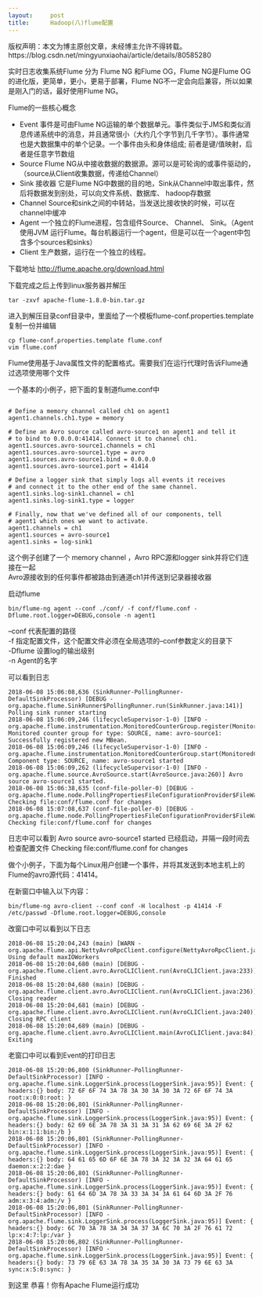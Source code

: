 ```yaml
---
layout:     post
title:      Hadoop(八)flume配置
---
```

<div id="article_content" class="article_content clearfix csdn-tracking-statistics" data-pid="blog" data-mod="popu_307" data-dsm="post">
								<div class="article-copyright">
					版权声明：本文为博主原创文章，未经博主允许不得转载。					https://blog.csdn.net/mingyunxiaohai/article/details/80585280				</div>
								            <div id="content_views" class="markdown_views prism-atom-one-dark">
							<!-- flowchart 箭头图标 勿删 -->
							<svg xmlns="http://www.w3.org/2000/svg" style="display: none;"><path stroke-linecap="round" d="M5,0 0,2.5 5,5z" id="raphael-marker-block" style="-webkit-tap-highlight-color: rgba(0, 0, 0, 0);"></path></svg>
							<p>实时日志收集系统Flume 分为 Flume NG 和Flume OG，Flume NG是Flume OG的进化版，更简单，更小，更易于部署，Flume NG不一定会向后兼容，所以如果是刚入门的话，最好使用Flume NG。</p>

<p>Flume的一些核心概念</p>

<ul>
<li>Event  事件是可由Flume NG运输的单个数据单元。事件类似于JMS和类似消息传递系统中的消息，并且通常很小（大约几个字节到几千字节）。事件通常也是大数据集中的单个记录。一个事件由头和身体组成; 前者是键/值映射，后者是任意字节数组</li>
<li>Source Flume NG从中接收数据的数据源。源可以是可轮询的或事件驱动的，（source从Client收集数据，传递给Channel）</li>
<li>Sink 接收器  它是Flume NG中数据的目的地，Sink从Channel中取出事件，然后将数据发到别处，可以向文件系统、数据库、 hadoop存数据</li>
<li>Channel  Source和sink之间的中转站，当发送比接收快的时候，可以在channel中缓冲</li>
<li>Agent   一个独立的Flume进程，包含组件Source、 Channel、 Sink。（Agent使用JVM 运行Flume。每台机器运行一个agent，但是可以在一个agent中包含多个sources和sinks）</li>
<li>Client 生产数据，运行在一个独立的线程。</li>
</ul>

<p>下载地址 <a href="http://flume.apache.org/download.html" rel="nofollow">http://flume.apache.org/download.html</a></p>

<p>下载完成之后上传到linux服务器并解压</p>

<pre class="prettyprint"><code class=" hljs lasso">tar <span class="hljs-attribute">-zxvf</span> apache<span class="hljs-attribute">-flume</span><span class="hljs-subst">-</span><span class="hljs-number">1.8</span><span class="hljs-number">.0</span><span class="hljs-attribute">-bin</span><span class="hljs-built_in">.</span>tar<span class="hljs-built_in">.</span>gz</code></pre>

<p>进入到解压目录conf目录中，里面给了一个模板flume-conf.properties.template复制一份并编辑</p>



<pre class="prettyprint"><code class=" hljs avrasm"><span class="hljs-keyword">cp</span> flume-conf<span class="hljs-preprocessor">.properties</span><span class="hljs-preprocessor">.template</span> flume<span class="hljs-preprocessor">.conf</span>
vim flume<span class="hljs-preprocessor">.conf</span>  </code></pre>

<p>Flume使用基于Java属性文件的配置格式。需要我们在运行代理时告诉Flume通过选项使用哪个文件</p>

<p>一个基本的小例子，把下面的复制道flume.conf中</p>

<pre class="prettyprint"><code class=" hljs avrasm">
<span class="hljs-preprocessor"># Define a memory channel called ch1 on agent1</span>
agent1<span class="hljs-preprocessor">.channels</span><span class="hljs-preprocessor">.ch</span>1<span class="hljs-preprocessor">.type</span> = memory

<span class="hljs-preprocessor"># Define an Avro source called avro-source1 on agent1 and tell it</span>
<span class="hljs-preprocessor"># to bind to 0.0.0.0:41414. Connect it to channel ch1.</span>
agent1<span class="hljs-preprocessor">.sources</span><span class="hljs-preprocessor">.avro</span>-source1<span class="hljs-preprocessor">.channels</span> = ch1
agent1<span class="hljs-preprocessor">.sources</span><span class="hljs-preprocessor">.avro</span>-source1<span class="hljs-preprocessor">.type</span> = avro
agent1<span class="hljs-preprocessor">.sources</span><span class="hljs-preprocessor">.avro</span>-source1<span class="hljs-preprocessor">.bind</span> = <span class="hljs-number">0.0</span><span class="hljs-number">.0</span><span class="hljs-number">.0</span>
agent1<span class="hljs-preprocessor">.sources</span><span class="hljs-preprocessor">.avro</span>-source1<span class="hljs-preprocessor">.port</span> = <span class="hljs-number">41414</span>

<span class="hljs-preprocessor"># Define a logger sink that simply logs all events it receives</span>
<span class="hljs-preprocessor"># and connect it to the other end of the same channel.</span>
agent1<span class="hljs-preprocessor">.sinks</span><span class="hljs-preprocessor">.log</span>-sink1<span class="hljs-preprocessor">.channel</span> = ch1
agent1<span class="hljs-preprocessor">.sinks</span><span class="hljs-preprocessor">.log</span>-sink1<span class="hljs-preprocessor">.type</span> = logger

<span class="hljs-preprocessor"># Finally, now that we've defined all of our components, tell</span>
<span class="hljs-preprocessor"># agent1 which ones we want to activate.</span>
agent1<span class="hljs-preprocessor">.channels</span> = ch1
agent1<span class="hljs-preprocessor">.sources</span> = avro-source1
agent1<span class="hljs-preprocessor">.sinks</span> = log-sink1</code></pre>

<p>这个例子创建了一个 memory channel ，Avro RPC源和logger sink并将它们连接在一起 <br>
Avro源接收到的任何事件都被路由到通道ch1并传送到记录器接收器</p>

<p>启动flume</p>



<pre class="prettyprint"><code class=" hljs lasso">bin/flume<span class="hljs-attribute">-ng</span> agent <span class="hljs-subst">--</span>conf <span class="hljs-built_in">.</span>/conf<span class="hljs-subst">/</span> <span class="hljs-attribute">-f</span> conf/flume<span class="hljs-built_in">.</span>conf <span class="hljs-attribute">-Dflume</span><span class="hljs-built_in">.</span>root<span class="hljs-built_in">.</span>logger<span class="hljs-subst">=</span>DEBUG,console <span class="hljs-attribute">-n</span> agent1
</code></pre>

<p>–conf 代表配置的路径 <br>
-f 指定配置文件，这个配置文件必须在全局选项的–conf参数定义的目录下 <br>
-Dflume 设置log的输出级别 <br>
-n Agent的名字</p>

<p>可以看到日志</p>

<pre class="prettyprint"><code class=" hljs avrasm"><span class="hljs-number">2018</span>-<span class="hljs-number">06</span>-<span class="hljs-number">08</span> <span class="hljs-number">15</span>:<span class="hljs-number">06</span>:<span class="hljs-number">08</span>,<span class="hljs-number">636</span> (SinkRunner-PollingRunner-DefaultSinkProcessor) [DEBUG - org<span class="hljs-preprocessor">.apache</span><span class="hljs-preprocessor">.flume</span><span class="hljs-preprocessor">.SinkRunner</span>$PollingRunner<span class="hljs-preprocessor">.run</span>(SinkRunner<span class="hljs-preprocessor">.java</span>:<span class="hljs-number">141</span>)] Polling sink runner starting
<span class="hljs-number">2018</span>-<span class="hljs-number">06</span>-<span class="hljs-number">08</span> <span class="hljs-number">15</span>:<span class="hljs-number">06</span>:<span class="hljs-number">09</span>,<span class="hljs-number">246</span> (lifecycleSupervisor-<span class="hljs-number">1</span>-<span class="hljs-number">0</span>) [INFO - org<span class="hljs-preprocessor">.apache</span><span class="hljs-preprocessor">.flume</span><span class="hljs-preprocessor">.instrumentation</span><span class="hljs-preprocessor">.MonitoredCounterGroup</span><span class="hljs-preprocessor">.register</span>(MonitoredCounterGroup<span class="hljs-preprocessor">.java</span>:<span class="hljs-number">119</span>)] Monitored counter group for type: SOURCE, name: avro-source1: Successfully registered new MBean.
<span class="hljs-number">2018</span>-<span class="hljs-number">06</span>-<span class="hljs-number">08</span> <span class="hljs-number">15</span>:<span class="hljs-number">06</span>:<span class="hljs-number">09</span>,<span class="hljs-number">246</span> (lifecycleSupervisor-<span class="hljs-number">1</span>-<span class="hljs-number">0</span>) [INFO - org<span class="hljs-preprocessor">.apache</span><span class="hljs-preprocessor">.flume</span><span class="hljs-preprocessor">.instrumentation</span><span class="hljs-preprocessor">.MonitoredCounterGroup</span><span class="hljs-preprocessor">.start</span>(MonitoredCounterGroup<span class="hljs-preprocessor">.java</span>:<span class="hljs-number">95</span>)] Component type: SOURCE, name: avro-source1 started
<span class="hljs-number">2018</span>-<span class="hljs-number">06</span>-<span class="hljs-number">08</span> <span class="hljs-number">15</span>:<span class="hljs-number">06</span>:<span class="hljs-number">09</span>,<span class="hljs-number">262</span> (lifecycleSupervisor-<span class="hljs-number">1</span>-<span class="hljs-number">0</span>) [INFO - org<span class="hljs-preprocessor">.apache</span><span class="hljs-preprocessor">.flume</span><span class="hljs-preprocessor">.source</span><span class="hljs-preprocessor">.AvroSource</span><span class="hljs-preprocessor">.start</span>(AvroSource<span class="hljs-preprocessor">.java</span>:<span class="hljs-number">260</span>)] Avro source avro-source1 started.
<span class="hljs-number">2018</span>-<span class="hljs-number">06</span>-<span class="hljs-number">08</span> <span class="hljs-number">15</span>:<span class="hljs-number">06</span>:<span class="hljs-number">38</span>,<span class="hljs-number">635</span> (conf-file-poller-<span class="hljs-number">0</span>) [DEBUG - org<span class="hljs-preprocessor">.apache</span><span class="hljs-preprocessor">.flume</span><span class="hljs-preprocessor">.node</span><span class="hljs-preprocessor">.PollingPropertiesFileConfigurationProvider</span>$FileWatcherRunnable<span class="hljs-preprocessor">.run</span>(PollingPropertiesFileConfigurationProvider<span class="hljs-preprocessor">.java</span>:<span class="hljs-number">127</span>)] Checking file:conf/flume<span class="hljs-preprocessor">.conf</span> for changes
<span class="hljs-number">2018</span>-<span class="hljs-number">06</span>-<span class="hljs-number">08</span> <span class="hljs-number">15</span>:<span class="hljs-number">07</span>:<span class="hljs-number">08</span>,<span class="hljs-number">637</span> (conf-file-poller-<span class="hljs-number">0</span>) [DEBUG - org<span class="hljs-preprocessor">.apache</span><span class="hljs-preprocessor">.flume</span><span class="hljs-preprocessor">.node</span><span class="hljs-preprocessor">.PollingPropertiesFileConfigurationProvider</span>$FileWatcherRunnable<span class="hljs-preprocessor">.run</span>(PollingPropertiesFileConfigurationProvider<span class="hljs-preprocessor">.java</span>:<span class="hljs-number">127</span>)] Checking file:conf/flume<span class="hljs-preprocessor">.conf</span> for changes
</code></pre>

<p>日志中可以看到 Avro source avro-source1 started 已经启动，并隔一段时间去检查配置文件 Checking file:conf/flume.conf for changes</p>

<p>做个小例子，下面为每个Linux用户创建一个事件，并将其发送到本地主机上的Flume的avro源代码：41414。</p>

<p>在新窗口中输入以下内容：</p>

<pre class="prettyprint"><code class=" hljs lasso">bin/flume<span class="hljs-attribute">-ng</span> avro<span class="hljs-attribute">-client</span> <span class="hljs-subst">--</span>conf conf <span class="hljs-attribute">-H</span> localhost <span class="hljs-attribute">-p</span> <span class="hljs-number">41414</span> <span class="hljs-attribute">-F</span> /etc/passwd <span class="hljs-attribute">-Dflume</span><span class="hljs-built_in">.</span>root<span class="hljs-built_in">.</span>logger<span class="hljs-subst">=</span>DEBUG,console</code></pre>

<p>改窗口中可以看到以下日志</p>

<pre class="prettyprint"><code class=" hljs avrasm"><span class="hljs-number">2018</span>-<span class="hljs-number">06</span>-<span class="hljs-number">08</span> <span class="hljs-number">15</span>:<span class="hljs-number">20</span>:<span class="hljs-number">04</span>,<span class="hljs-number">243</span> (main) [WARN - org<span class="hljs-preprocessor">.apache</span><span class="hljs-preprocessor">.flume</span><span class="hljs-preprocessor">.api</span><span class="hljs-preprocessor">.NettyAvroRpcClient</span><span class="hljs-preprocessor">.configure</span>(NettyAvroRpcClient<span class="hljs-preprocessor">.java</span>:<span class="hljs-number">634</span>)] Using default maxIOWorkers
<span class="hljs-number">2018</span>-<span class="hljs-number">06</span>-<span class="hljs-number">08</span> <span class="hljs-number">15</span>:<span class="hljs-number">20</span>:<span class="hljs-number">04</span>,<span class="hljs-number">680</span> (main) [DEBUG - org<span class="hljs-preprocessor">.apache</span><span class="hljs-preprocessor">.flume</span><span class="hljs-preprocessor">.client</span><span class="hljs-preprocessor">.avro</span><span class="hljs-preprocessor">.AvroCLIClient</span><span class="hljs-preprocessor">.run</span>(AvroCLIClient<span class="hljs-preprocessor">.java</span>:<span class="hljs-number">233</span>)] Finished
<span class="hljs-number">2018</span>-<span class="hljs-number">06</span>-<span class="hljs-number">08</span> <span class="hljs-number">15</span>:<span class="hljs-number">20</span>:<span class="hljs-number">04</span>,<span class="hljs-number">680</span> (main) [DEBUG - org<span class="hljs-preprocessor">.apache</span><span class="hljs-preprocessor">.flume</span><span class="hljs-preprocessor">.client</span><span class="hljs-preprocessor">.avro</span><span class="hljs-preprocessor">.AvroCLIClient</span><span class="hljs-preprocessor">.run</span>(AvroCLIClient<span class="hljs-preprocessor">.java</span>:<span class="hljs-number">236</span>)] Closing reader
<span class="hljs-number">2018</span>-<span class="hljs-number">06</span>-<span class="hljs-number">08</span> <span class="hljs-number">15</span>:<span class="hljs-number">20</span>:<span class="hljs-number">04</span>,<span class="hljs-number">681</span> (main) [DEBUG - org<span class="hljs-preprocessor">.apache</span><span class="hljs-preprocessor">.flume</span><span class="hljs-preprocessor">.client</span><span class="hljs-preprocessor">.avro</span><span class="hljs-preprocessor">.AvroCLIClient</span><span class="hljs-preprocessor">.run</span>(AvroCLIClient<span class="hljs-preprocessor">.java</span>:<span class="hljs-number">240</span>)] Closing RPC client
<span class="hljs-number">2018</span>-<span class="hljs-number">06</span>-<span class="hljs-number">08</span> <span class="hljs-number">15</span>:<span class="hljs-number">20</span>:<span class="hljs-number">04</span>,<span class="hljs-number">689</span> (main) [DEBUG - org<span class="hljs-preprocessor">.apache</span><span class="hljs-preprocessor">.flume</span><span class="hljs-preprocessor">.client</span><span class="hljs-preprocessor">.avro</span><span class="hljs-preprocessor">.AvroCLIClient</span><span class="hljs-preprocessor">.main</span>(AvroCLIClient<span class="hljs-preprocessor">.java</span>:<span class="hljs-number">84</span>)] Exiting
</code></pre>

<p>老窗口中可以看到Event的打印日志</p>

<pre class="prettyprint"><code class=" hljs avrasm"><span class="hljs-number">2018</span>-<span class="hljs-number">06</span>-<span class="hljs-number">08</span> <span class="hljs-number">15</span>:<span class="hljs-number">20</span>:<span class="hljs-number">06</span>,<span class="hljs-number">800</span> (SinkRunner-PollingRunner-DefaultSinkProcessor) [INFO - org<span class="hljs-preprocessor">.apache</span><span class="hljs-preprocessor">.flume</span><span class="hljs-preprocessor">.sink</span><span class="hljs-preprocessor">.LoggerSink</span><span class="hljs-preprocessor">.process</span>(LoggerSink<span class="hljs-preprocessor">.java</span>:<span class="hljs-number">95</span>)] Event: { headers:{} body: <span class="hljs-number">72</span> <span class="hljs-number">6</span>F <span class="hljs-number">6</span>F <span class="hljs-number">74</span> <span class="hljs-number">3</span>A <span class="hljs-number">78</span> <span class="hljs-number">3</span>A <span class="hljs-number">30</span> <span class="hljs-number">3</span>A <span class="hljs-number">30</span> <span class="hljs-number">3</span>A <span class="hljs-number">72</span> <span class="hljs-number">6</span>F <span class="hljs-number">6</span>F <span class="hljs-number">74</span> <span class="hljs-number">3</span>A root:<span class="hljs-built_in">x</span>:<span class="hljs-number">0</span>:<span class="hljs-number">0</span>:root: }
<span class="hljs-number">2018</span>-<span class="hljs-number">06</span>-<span class="hljs-number">08</span> <span class="hljs-number">15</span>:<span class="hljs-number">20</span>:<span class="hljs-number">06</span>,<span class="hljs-number">801</span> (SinkRunner-PollingRunner-DefaultSinkProcessor) [INFO - org<span class="hljs-preprocessor">.apache</span><span class="hljs-preprocessor">.flume</span><span class="hljs-preprocessor">.sink</span><span class="hljs-preprocessor">.LoggerSink</span><span class="hljs-preprocessor">.process</span>(LoggerSink<span class="hljs-preprocessor">.java</span>:<span class="hljs-number">95</span>)] Event: { headers:{} body: <span class="hljs-number">62</span> <span class="hljs-number">69</span> <span class="hljs-number">6</span>E <span class="hljs-number">3</span>A <span class="hljs-number">78</span> <span class="hljs-number">3</span>A <span class="hljs-number">31</span> <span class="hljs-number">3</span>A <span class="hljs-number">31</span> <span class="hljs-number">3</span>A <span class="hljs-number">62</span> <span class="hljs-number">69</span> <span class="hljs-number">6</span>E <span class="hljs-number">3</span>A <span class="hljs-number">2</span>F <span class="hljs-number">62</span> bin:<span class="hljs-built_in">x</span>:<span class="hljs-number">1</span>:<span class="hljs-number">1</span>:bin:/b }
<span class="hljs-number">2018</span>-<span class="hljs-number">06</span>-<span class="hljs-number">08</span> <span class="hljs-number">15</span>:<span class="hljs-number">20</span>:<span class="hljs-number">06</span>,<span class="hljs-number">801</span> (SinkRunner-PollingRunner-DefaultSinkProcessor) [INFO - org<span class="hljs-preprocessor">.apache</span><span class="hljs-preprocessor">.flume</span><span class="hljs-preprocessor">.sink</span><span class="hljs-preprocessor">.LoggerSink</span><span class="hljs-preprocessor">.process</span>(LoggerSink<span class="hljs-preprocessor">.java</span>:<span class="hljs-number">95</span>)] Event: { headers:{} body: <span class="hljs-number">64</span> <span class="hljs-number">61</span> <span class="hljs-number">65</span> <span class="hljs-number">6</span>D <span class="hljs-number">6</span>F <span class="hljs-number">6</span>E <span class="hljs-number">3</span>A <span class="hljs-number">78</span> <span class="hljs-number">3</span>A <span class="hljs-number">32</span> <span class="hljs-number">3</span>A <span class="hljs-number">32</span> <span class="hljs-number">3</span>A <span class="hljs-number">64</span> <span class="hljs-number">61</span> <span class="hljs-number">65</span> daemon:<span class="hljs-built_in">x</span>:<span class="hljs-number">2</span>:<span class="hljs-number">2</span>:dae }
<span class="hljs-number">2018</span>-<span class="hljs-number">06</span>-<span class="hljs-number">08</span> <span class="hljs-number">15</span>:<span class="hljs-number">20</span>:<span class="hljs-number">06</span>,<span class="hljs-number">801</span> (SinkRunner-PollingRunner-DefaultSinkProcessor) [INFO - org<span class="hljs-preprocessor">.apache</span><span class="hljs-preprocessor">.flume</span><span class="hljs-preprocessor">.sink</span><span class="hljs-preprocessor">.LoggerSink</span><span class="hljs-preprocessor">.process</span>(LoggerSink<span class="hljs-preprocessor">.java</span>:<span class="hljs-number">95</span>)] Event: { headers:{} body: <span class="hljs-number">61</span> <span class="hljs-number">64</span> <span class="hljs-number">6</span>D <span class="hljs-number">3</span>A <span class="hljs-number">78</span> <span class="hljs-number">3</span>A <span class="hljs-number">33</span> <span class="hljs-number">3</span>A <span class="hljs-number">34</span> <span class="hljs-number">3</span>A <span class="hljs-number">61</span> <span class="hljs-number">64</span> <span class="hljs-number">6</span>D <span class="hljs-number">3</span>A <span class="hljs-number">2</span>F <span class="hljs-number">76</span> adm:<span class="hljs-built_in">x</span>:<span class="hljs-number">3</span>:<span class="hljs-number">4</span>:adm:/v }
<span class="hljs-number">2018</span>-<span class="hljs-number">06</span>-<span class="hljs-number">08</span> <span class="hljs-number">15</span>:<span class="hljs-number">20</span>:<span class="hljs-number">06</span>,<span class="hljs-number">801</span> (SinkRunner-PollingRunner-DefaultSinkProcessor) [INFO - org<span class="hljs-preprocessor">.apache</span><span class="hljs-preprocessor">.flume</span><span class="hljs-preprocessor">.sink</span><span class="hljs-preprocessor">.LoggerSink</span><span class="hljs-preprocessor">.process</span>(LoggerSink<span class="hljs-preprocessor">.java</span>:<span class="hljs-number">95</span>)] Event: { headers:{} body: <span class="hljs-number">6</span>C <span class="hljs-number">70</span> <span class="hljs-number">3</span>A <span class="hljs-number">78</span> <span class="hljs-number">3</span>A <span class="hljs-number">34</span> <span class="hljs-number">3</span>A <span class="hljs-number">37</span> <span class="hljs-number">3</span>A <span class="hljs-number">6</span>C <span class="hljs-number">70</span> <span class="hljs-number">3</span>A <span class="hljs-number">2</span>F <span class="hljs-number">76</span> <span class="hljs-number">61</span> <span class="hljs-number">72</span> lp:<span class="hljs-built_in">x</span>:<span class="hljs-number">4</span>:<span class="hljs-number">7</span>:lp:/var }
<span class="hljs-number">2018</span>-<span class="hljs-number">06</span>-<span class="hljs-number">08</span> <span class="hljs-number">15</span>:<span class="hljs-number">20</span>:<span class="hljs-number">06</span>,<span class="hljs-number">802</span> (SinkRunner-PollingRunner-DefaultSinkProcessor) [INFO - org<span class="hljs-preprocessor">.apache</span><span class="hljs-preprocessor">.flume</span><span class="hljs-preprocessor">.sink</span><span class="hljs-preprocessor">.LoggerSink</span><span class="hljs-preprocessor">.process</span>(LoggerSink<span class="hljs-preprocessor">.java</span>:<span class="hljs-number">95</span>)] Event: { headers:{} body: <span class="hljs-number">73</span> <span class="hljs-number">79</span> <span class="hljs-number">6</span>E <span class="hljs-number">63</span> <span class="hljs-number">3</span>A <span class="hljs-number">78</span> <span class="hljs-number">3</span>A <span class="hljs-number">35</span> <span class="hljs-number">3</span>A <span class="hljs-number">30</span> <span class="hljs-number">3</span>A <span class="hljs-number">73</span> <span class="hljs-number">79</span> <span class="hljs-number">6</span>E <span class="hljs-number">63</span> <span class="hljs-number">3</span>A sync:<span class="hljs-built_in">x</span>:<span class="hljs-number">5</span>:<span class="hljs-number">0</span>:sync: }
</code></pre>

<p>到这里 恭喜！你有Apache Flume运行成功</p>            </div>
						<link href="https://csdnimg.cn/release/phoenix/mdeditor/markdown_views-9e5741c4b9.css" rel="stylesheet">
                </div>